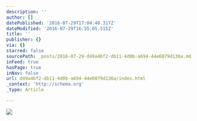 ```yaml
---
description: ''
author: []
datePublished: '2016-07-29T17:04:40.317Z'
dateModified: '2016-07-29T16:55:05.515Z'
title: ''
publisher: {}
via: {}
starred: false
sourcePath: _posts/2016-07-29-d49a4bf2-db11-4d0b-a694-44e6079d136a.md
inFeed: true
hasPage: true
inNav: false
url: d49a4bf2-db11-4d0b-a694-44e6079d136a/index.html
_context: 'http://schema.org'
_type: Article

---
```

![](https://the-grid-user-content.s3-us-west-2.amazonaws.com/416006f4-65bb-4109-b96b-4a78d2d11ff1.jpg)